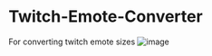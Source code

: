 # Twitch-Emote-Converter
For converting twitch emote sizes
![image](https://user-images.githubusercontent.com/104657171/221387526-c5ae837a-a609-45c6-96b1-d55809662be1.png)
